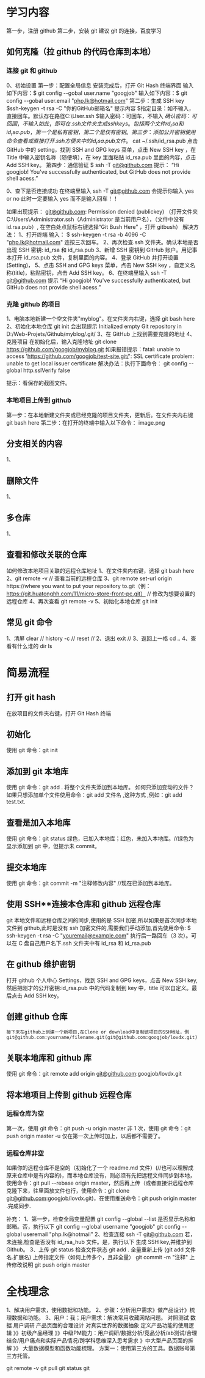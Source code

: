 # 学习内容

第一步，注册 github
第二步，安装 git
建议 git 的连接，百度学习

## 如何克隆（拉 github 的代码仓库到本地）

### 连接 git 和 github

0、初始设置
第一步：配置全局信息
安装完成后，打开 Git Hash 终端界面
输入如下内容：$ git config --gobal user.name "googjob"
输入如下内容：$ git config --gobal user.email "php.lk@hotmail.com"
第二步：生成 SSH key
$ssh-keygen -t rsa -C "你的GitHub邮箱名"
  提示内容
  $指定目录：如不输入，直接回车。默认存在路径C:\User\.ssh
  $输入密码：可回车，不输入
  $确认密码：可回国，不输入
  如此，即可在.ssh文件夹生成ssh keys。包括两个文件rd_rsa和id_rsa.pub，第一个是私有密钥，第二个是仅有密钥。
第三步：添加公开密钥
  使用命令查看或直接打开.ssh方便夹中的id_rsa.pub文件。$ cat ~/.ssh/id_rsa.pub
点击 GitHub 中的 setting，找到 SSH and GPG keys 菜单，点击 New SSH key ，在 Title 中输入密钥名称（随便填），在 key 里面粘贴 id_rsa.pub 里面的内容，点击 Add SSH key。
第四步：通信验证
$ ssh -T git@github.com
提示： “Hi googjob! You've successfully authenticated, but GitHub does not provide shell acess.”

0、查下是否连接成功
在终端里输入 ssh -T git@github.com
会提示你输入 yes or no
此时一定要输入 yes 而不是输入回车！！

如果出现提示：
git@github.com: Permission denied (publickey)
（打开文件夹 C:\Users\Administrator\.ssh（Administrator 是当前用户名），（文件中没有 id.rsa.pub）, 在空白处点鼠标右键选择“Git Bush Here” ，打开 gitbush）
解决方法：
1、打开终端 输入： $ ssh-keygen -t rsa -b 4096 -C "php.lk@hotmail.com" 连按三次回车。
2、再次检查.ssh 文件夹。确认本地是否出现 SSH 密钥: id_rsa 和 id_rsa.pub
3、新增 SSH 密钥到 GitHub 账户。用记事本打开 id_rsa.pub 文件，复制里面的内容。
4、登录 GitHub 并打开设置(Setting)，
5、点击 SSH and GPG keys 菜单，点击 New SSH key ，自定义名称(title)，粘贴密钥，点击 Add SSH key。
6、在终端里输入 ssh -T git@github.com 提示 “Hi googjob! You've successfully authenticated, but GitHub does not provide shell acess.”

### 克隆 github 的项目

1、电脑本地新建一个空文件夹"myblog"。在文件夹内右键，选择 git bash here
2、初始化本地仓库 git init 会出现提示
Initialized empty Git repository in D:/Web-Projets/Github/myblog/.git/
3、在 GitHub 上找到需要克隆的地址
4、克隆项目 在初始化后，输入克隆地址 git clone https://github.com/googjob/myblog.git
如果报错提示：fatal: unable to access 'https://github.com/googjob/test-site.git/': SSL certificate problem: unable to get local issuer certificate
解决办法：执行下面命令： git config --global http.sslVerify false

提示：看保存的截图文件。

### 本地项目上传到 github

第一步：在本地新建文件夹或已经克隆的项目文件夹，更新后。在文件夹内右键 git bash here
第二步：在打开的终端中输入以下命令：
image.png

## 分支相关的内容

1、

## 删除文件

1、

## 多仓库

1、

## 查看和修改关联的仓库

如何修改本地项目关联的远程仓库地址
1、在文件夹内右键，选择 git bash here
2、git remote -v // 查看当前的远程仓库
3、git remote set-url origin https://where you want to put your repository to.git（例：https://git.huatonghh.com/11/micro-store-front-pc.git）
// 修改为想要设置的远程仓库
4、再次查看 git remote -v
5、初始化本地仓库 git init

## 常见 git 命令

1、清屏
clear //
history -c //
reset //
2、退出
exit //
3、返回上一格
cd ..
4、查看有什么谁的
dir
ls

# 简易流程

## 打开 git hash

在放项目的文件夹右键，打开 Git Hash 终端

## 初始化

使用 git 命令：git init

## 添加到 git 本地库

使用 git 命令：git add .
将整个文件夹添加到本地库。
如何只添加变动的文件？如果只想添加单个文件使用命令：git add 文件名 ,这种方式 ,例如：git add test.txt.

## 查看是加入本地库

使用 git 命令：git status
绿色，已加入本地库；红色，未加入本地库。//绿色为显示添加到 git 中，但提示未 commit。

## 提交本地库

使用 git 命令：git commit -m "注释修改内容" //现在已添加到本地库。

## 使用 SSH\*\*连接本仓库和 github 远程仓库

git 本地文件和远程仓库之间的同步,使用的是 SSH 加密,所以如果是首次同步本地文件到 github,此时是没有 ssh 加密文件的,需要我们手动添加,首先使用命令: $ ssh-keygen -t rsa -C "youremail@example.com"
执行后一路回车（3 次）。可以在 C 盘自己用户名下.ssh 文件夹中有 id_rsa 和 id_rsa.pub

## 在 github 维护密钥

打开 github 个人中心 Settings，找到 SSH and GPG keys，点击 New SSH key,然后把刚才的公开密钥:id_rsa.pub 中的代码复制到 key 中，title 可以自定义。最后点击 Add SSH key。

## 创建 github 仓库

    接下来在github上创建一个新项目,在Clone or download中复制该项目的SSH地址，例git@github.com:yourname/filename.git(git@github.com:googjob/lovdx.git)

## 关联本地库和 github 库

使用 git 命令：git remote add origin git@github.com:googjob/lovdx.git

## 将本地项目上传到 github 远程仓库

### 远程仓库为空

第一次，使用 git 命令：git push -u origin master
非 1 次，使用 git 命令：git push origin master
-u 仅在第一次上传时加上，以后都不需要了。

### 远程仓库非空

如果你的远程仓库不是空的（初始化了一个 readme.md 文件）(//也可以理解成原来仓库中是有内容的)，而本地仓库没有，则必须有先把远程文件同步到本地，使用命令：git pull --rebase origin master，然后再上传（或者直接讲远程仓库克隆下来，往里面放文件也行，使用命令：git clone git@github.com:googjob/lovdx.git)，在使用推送命令：git push origin master .完成同步.

补充：
1、第一步，检查全局变量配置
git config --global --list
是否显示名称和邮箱。否，执行以下
git config --global username "googjob"
git config --global useremail "php.lk@hotmail"
2、检查连接
ssh -T git@github.com
若，未连接,检查是否没有 id_rsa_hub 文件。是，执行以下
生成 SSH key,并维护到 Github。
3、上传
git status 检查文件状态
git add . 全量重新上传
(git add 文件名.扩展名) 上传指定文件（如何上传多个，且非全量）
git commit -m "注释" 上传修改说明
git push origin master

# 全栈理念
1、解决用户需求，使用数据和功能。
2、步骤：分析用户需求》做产品设计》梳理数据和功能。
3、用户：我；用户需求：解决常用收藏网站问题。
对照测试 数据 用户调研 产品页面的合理设计 对真实世界的数据抽象 定义产品功能的使用逻辑  》》初级产品经理
》》中级PM能力：用户调研/数据分析/竞品分析/ab测试/合理结合/用户痛点和实际产品情况/跨学科思维深入思考需求  》中大型产品页面的拆解  》》 大量数据模型和函数功能梳理。
方案一：使用第三方的工具。数据账号第三方托管。

git remote -v
git pull
git status
git